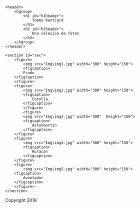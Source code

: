 <!DOCTYPE>
<!DOCTYPE html>
<html>
<head>
	<meta charset="iso-8859-1">
    <meta name="description"  content="Web sencilla de imagenes">
    <meta name="Keywords" content="HTML5, CSS3, JAVASCRIPT">
	<title>
	RentCar
    </title>
	<link rel="stylesheet" href="Style.css">


</head>
<body>

	<header>
		<hgroup>
			<h1 id="h1header">
				Tommy RentCard
			</h1>
			<h2 id="h2header">
				Una selecion de fotos
			</h2>
		</hgroup>
	</header>

	<section id="sec">
		<figure>
			<img src="Img\img1.jpg" width="300" height="150">
			<figcaption>
			Prado
		</figcaption>
		</figure>
		<figure>
			<img src="Img\img2.jpg" width="300" height="150">
			<figcaption>
				Corolla
			</figcaption>
			</figure>
			<figure>
			<img src="Img\img3.jpg" width="300"  height="150">
			<figcaption>
				Astonmartin			
			</figcaption>
		</figure>
		<figure>
			<img src="Img\img4.jpg" width="300" height="150">
			<figcaption>
				Huracan
			</figcaption>
		</figure>
		<figure>
			<img src="Img\img5.jpg" width="300" height="150">
		<figcaption>
			Aventador
		</figcaption>
		</figure>
	</section>

</body>
<footer>
	Copyright 2018
</footer>
</html>
